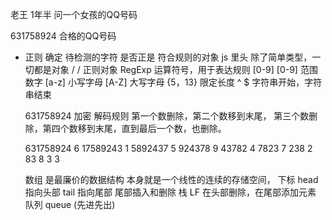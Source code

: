 老王 1年半 问一个女孩的QQ号码

 631758924 合格的QQ号码

 - 正则
   确定 待检测的字符 是否正是 符合规则的对象
   js 里头 除了简单类型，一切都是对象
   / / 正则对象 RegExp
   运算符号，用于表达规则 [0-9] 
   [0-9] 范围 数字
   [a-z] 小写字母
   [A-Z] 大写字母
   {5，13} 限定长度
   ^  $    字符串开始，字符串结束

   631758924 加密
   解码规则 第一个数删除，第二个数移到末尾，
   第三个数删除，第四个数移到末尾，直到最后一个数，也删除。
   
    
    631758924   6
    17589243    1
    5892437     5
    924378      9
    43782       4
    7823        7
    238         2
    83          8
    3           3

    数组 是最廉价的数据结构
    本身就是一个线性的连续的存储空间，      下标
    head 指向头部  tail 指向尾部
    尾部插入和删除 栈  LF
    在头部删除，在尾部添加元素 队列 queue (先进先出)
